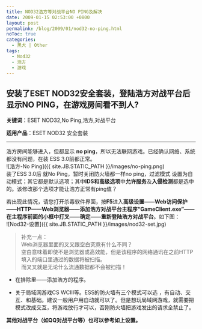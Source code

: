 ```yaml
---
title: NOD32浩方等对战平台NO PING及解决
date: 2009-01-15 02:53:00 +0800
layout: post
permalink: /blog/2009/01/nod32-no-ping.html
noToc: true
categories:
  - 黑犬 | Other
tags:
  - Nod32
  - 浩方
  - 游戏
---
```

## 安装了ESET NOD32安全套装，登陆浩方对战平台后显示NO PING，在游戏房间看不到人?

**关键词**：ESET NOD32,No Ping,浩方,对战平台  

**适用产品**：ESET NOD32 安全套装  
* * *

浩方房间能够进入，但都显示 **no ping**，所以无法联网游戏。已经确认网络、系统都没有问题，在装 ESS 3.0前都正常。  
![浩方-No Ping]({{ site.JB.STATIC_PATH }}/images/no-ping.png)  
装了ESS 3.0后 就No Ping，暂时关闭防火墙都一样no ping，过滤模式 设置为自动模式；其它都是默认选项；其中**IDS和高级选项**中**允许服务**及**入侵检测**都是选中的。该修改那个选项才能让浩方正常有ping值？

若出现此情况，请您打开杀毒软件界面，按**F5**进入**高级设置——Web访问保护——HTTP——Web浏览器——添加浩方对战平台主程序“GameClient.exe”——在主程序前面的小框中打叉——确定——重新登陆浩方对战平台**。如下图：  
![Nod32-设置]({{ site.JB.STATIC_PATH }}/images/nod32-set.jpg)  

> 补充一点：  
> Web浏览器里面的叉叉跟空白究竟有什么不同？  
> 空白意味着即使不是浏览器或高效能，但是该程序的网络通讯在之前HTTP填入的端口里通过的数据将被扫描。  
> 而叉叉就是无论什么流通数据都不会被扫描！

*   在排除里——添加浩方的程序。

*   关于局域网游戏CS WCIII等。ESS的防火墙有三个模式可以选 ，有自动、交互、和基础。建议一般用户用自动就可以了。但是想玩局域网游戏，就需要把模式改成交互，将游戏放行才可以，否刚防火墙把游戏发出的请求全禁止了。

**其他对战平台（如QQ对战平台等）也可以参考如上设置。**